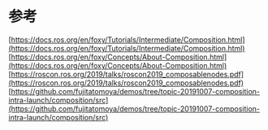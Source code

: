 # 参考

[https://docs.ros.org/en/foxy/Tutorials/Intermediate/Composition.html](https://docs.ros.org/en/foxy/Tutorials/Intermediate/Composition.html)<br />[https://docs.ros.org/en/foxy/Concepts/About-Composition.html](https://docs.ros.org/en/foxy/Concepts/About-Composition.html)<br />[https://roscon.ros.org/2019/talks/roscon2019_composablenodes.pdf](https://roscon.ros.org/2019/talks/roscon2019_composablenodes.pdf)<br />[https://github.com/fujitatomoya/demos/tree/topic-20191007-composition-intra-launch/composition/src](https://github.com/fujitatomoya/demos/tree/topic-20191007-composition-intra-launch/composition/src)
